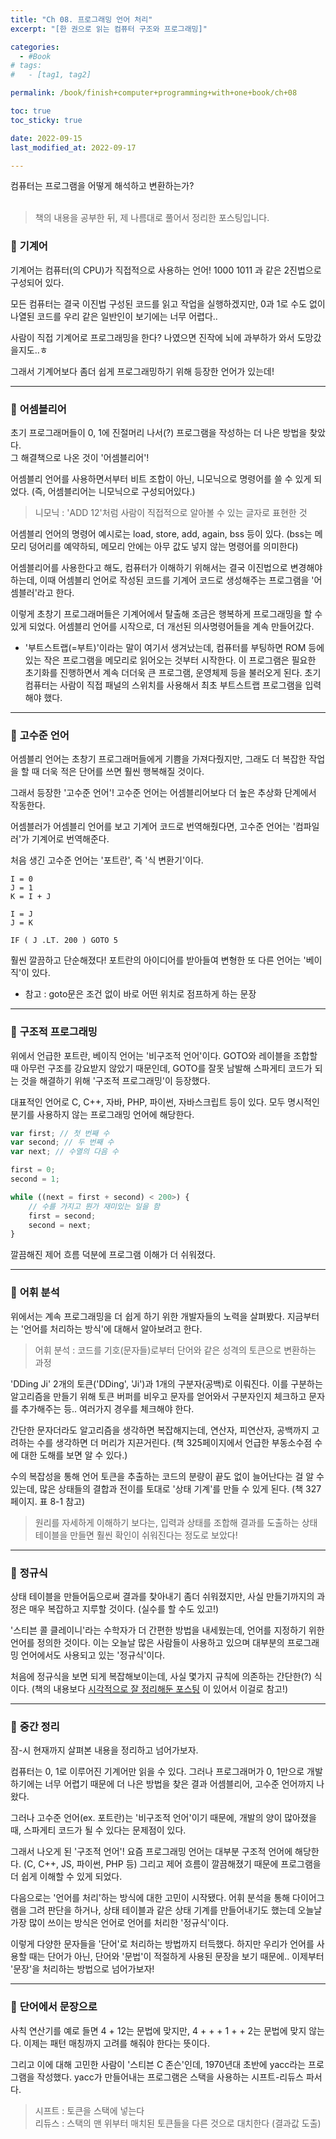 ```yaml
---
title: "Ch 08. 프로그래밍 언어 처리"
excerpt: "[한 권으로 읽는 컴퓨터 구조와 프로그래밍]"

categories:
  - #Book
# tags:
#   - [tag1, tag2]

permalink: /book/finish+computer+programming+with+one+book/ch+08

toc: true
toc_sticky: true

date: 2022-09-15
last_modified_at: 2022-09-17

---
```

컴퓨터는 프로그램을 어떻게 해석하고 변환하는가? <br> <br>

> 책의 내용을 공부한 뒤, 제 나름대로 풀어서 정리한 포스팅입니다.

### 🧩 <b>기계어</b>

기계어는 컴퓨터(의 CPU)가 직접적으로 사용하는 언어!
1000 1011 과 같은 2진법으로 구성되어 있다.

모든 컴퓨터는 결국 이진법 구성된 코드를 읽고 작업을 실행하겠지만,
0과 1로 수도 없이 나열된 코드를 우리 같은 일반인이 보기에는 너무 어렵다..

사람이 직접 기계어로 프로그래밍을 한다?
나였으면 진작에 뇌에 과부하가 와서 도망갔을지도..ㅎ

그래서 기계어보다 좀더 쉽게 프로그래밍하기 위해 등장한 언어가 있는데!

---

### 🧩 <b>어셈블리어</b>

초기 프로그래머들이 0, 1에 진절머리 나서(?) 프로그램을 작성하는 더 나은 방법을 찾았다. <br> 
그 해결책으로 나온 것이 '어셈블리어'!

어셈블리 언어를 사용하면서부터 비트 조합이 아닌, 니모닉으로 명령어를 쓸 수 있게 되었다. (즉, 어셈블리어는 니모닉으로 구성되어있다.)

> 니모닉 : 'ADD 12'처럼 사람이 직접적으로 알아볼 수 있는 글자로 표현한 것

어셈블리 언어의 명령어 예시로는 load, store, add, again, bss 등이 있다. 
(bss는 메모리 덩어리를 예약하되, 메모리 안에는 아무 값도 넣지 않는 명령어를 의미한다)

어셈블리어를 사용한다고 해도, 컴퓨터가 이해하기 위해서는 결국 이진법으로 변경해야 하는데, 이때 어셈블리 언어로 작성된 코드를 기계어 코드로 생성해주는 프로그램을 '어셈블러'라고 한다.

이렇게 초창기 프로그래머들은 기계어에서 탈출해 조금은 행복하게 프로그래밍을 할 수 있게 되었다. 어셈블리 언어를 시작으로, 더 개선된 의사명령어들을 계속 만들어갔다. 

* '부트스트랩(=부트)'이라는 말이 여기서 생겨났는데, 컴퓨터를 부팅하면 ROM 등에 있는 작은 프로그램을 메모리로 읽어오는 것부터 시작한다. 이 프로그램은 필요한 초기화를 진행하면서 계속 더더욱 큰 프로그램, 운영체제 등을 불러오게 된다. 초기 컴퓨터는 사람이 직접 패널의 스위치를 사용해서 최초 부트스트랩 프로그램을 입력해야 했다.

---


### 🧩 <b>고수준 언어</b>
어셈블리 언어는 초창기 프로그래머들에게 기쁨을 가져다줬지만, 그래도 더 복잡한 작업을 할 때 더욱 적은 단어를 쓰면 훨씬 행복해질 것이다. 

그래서 등장한 '고수준 언어'!
고수준 언어는 어셈블리어보다 더 높은 추상화 단계에서 작동한다. 

어셈블러가 어셈블리 언어를 보고 기계어 코드로 번역해줬다면,
고수준 언어는 '컴파일러'가 기계어로 번역해준다.

처음 생긴 고수준 언어는 '포트란', 즉 '식 변환기'이다.

```
I = 0
J = 1
K = I + J

I = J
J = K

IF ( J .LT. 200 ) GOTO 5
```

훨씬 깔끔하고 단순해졌다!
포트란의 아이디어를 받아들여 변형한 또 다른 언어는 '베이직'이 있다.

* 참고 : goto문은 조건 없이 바로 어떤 위치로 점프하게 하는 문장

---

### 🧩 <b>구조적 프로그래밍</b>

위에서 언급한 포트란, 베이직 언어는 '비구조적 언어'이다.
GOTO와 레이블을 조합할 때 아무런 구조를 강요받지 않았기 때문인데,
GOTO를 잘못 남발해 스파게티 코드가 되는 것을 해결하기 위해 '구조적 프로그래밍'이 등장했다.

대표적인 언어로 C, C++, 자바, PHP, 파이썬, 자바스크립트 등이 있다.
모두 명시적인 분기를 사용하지 않는 프로그래밍 언어에 해당한다.

``` js
var first; // 첫 번째 수
var second; // 두 번째 수
var next; // 수열의 다음 수

first = 0;
second = 1;

while ((next = first + second) < 200>) {
    // 수를 가지고 뭔가 재미있는 일을 함
    first = second;
    second = next;
}
```

깔끔해진 제어 흐름 덕분에 프로그램 이해가 더 쉬워졌다.

---

### 🧩 <b>어휘 분석</b>

위에서는 계속 프로그래밍을 더 쉽게 하기 위한 개발자들의 노력을 살펴봤다.
지금부터는 '언어를 처리하는 방식'에 대해서 알아보려고 한다.

> 어휘 분석 : 코드를 기호(문자들)로부터 단어와 같은 성격의 토큰으로 변환하는 과정

'DDing Ji'
2개의 토큰('DDing', 'Ji')과 1개의 구분자(공백)로 이뤄진다.
이를 구분하는 알고리즘을 만들기 위해 토큰 버퍼를 비우고 문자를 얻어와서 구분자인지 체크하고 문자를 추가해주는 등.. 
여러가지 경우를 체크해야 한다. 

간단한 문자더라도 알고리즘을 생각하면 복잡해지는데,
연산자, 피연산자, 공백까지 고려하는 수를 생각하면 더 머리가 지끈거린다.
(책 325페이지에서 언급한 부동소수점 수에 대한 도해를 보면 알 수 있다.)

수의 복잡성을 통해 언어 토큰을 추출하는 코드의 분량이 끝도 없이 늘어난다는 걸 알 수 있는데,
많은 상태들의 결합과 전이를 토대로 '상태 기계'를 만들 수 있게 된다.
(책 327페이지. 표 8-1 참고)

> 원리를 자세하게 이해하기 보다는, 입력과 상태를 조합해 결과를 도출하는 상태 테이블을 만들면 훨씬 확인이 쉬워진다는 정도로 보았다!

---

### 🧩 <b>정규식</b>

상태 테이블을 만들어둠으로써 결과를 찾아내기 좀더 쉬워졌지만,
사실 만들기까지의 과정은 매우 복잡하고 지루할 것이다. (실수를 할 수도 있고!)

'스티븐 콜 클레이니'라는 수학자가 더 간편한 방법을 내세웠는데, 언어를 지정하기 위한 언어를 정의한 것이다. 이는 오늘날 많은 사람들이 사용하고 있으며 대부분의 프로그래밍 언어에서도 사용되고 있는 '정규식'이다.

처음에 정규식을 보면 되게 복잡해보이는데, 사실 몇가지 규칙에 의존하는 간단한(?) 식이다. (책의 내용보다 [시각적으로 잘 정리해둔 포스팅](https://yurimkoo.github.io/analytics/2019/10/26/regular_expression.html) 이 있어서 이걸로 참고!)

---

### 🧩 <b>중간 정리</b>
잠-시 현재까지 살펴본 내용을 정리하고 넘어가보자.

컴퓨터는 0, 1로 이루어진 기계어만 읽을 수 있다.
그러나 프로그래머가 0, 1만으로 개발하기에는 너무 어렵기 때문에
더 나은 방법을 찾은 결과 어셈블리어, 고수준 언어까지 나왔다.

그러나 고수준 언어(ex. 포트란)는 '비구조적 언어'이기 때문에,
개발의 양이 많아졌을 때, 스파게티 코드가 될 수 있다는 문제점이 있다.

그래서 나오게 된 '구조적 언어'!
요즘 프로그래밍 언어는 대부분 구조적 언어에 해당한다. (C, C++, JS, 파이썬, PHP 등)
그리고 제어 흐름이 깔끔해졌기 때문에 프로그램을 더 쉽게 이해할 수 있게 되었다.

다음으로는 '언어를 처리'하는 방식에 대한 고민이 시작됐다.
어휘 분석을 통해 다이어그램을 그려 판단을 하거나, 상태 테이블과 같은 상태 기계를 만들어내기도 했는데 오늘날 가장 많이 쓰이는 방식은 언어로 언어를 처리한 '정규식'이다. 

이렇게 다양한 문자들을 '단어'로 처리하는 방법까지 터득했다.
하지만 우리가 언어를 사용할 때는 단어가 아닌, 단어와 '문법'이 적절하게 사용된 문장을 보기 때문에.. 이제부터 '문장'을 처리하는 방법으로 넘어가보자!

---

### 🧩 <b>단어에서 문장으로</b>

사칙 연산기를 예로 들면
4 + 12는 문법에 맞지만, 4 + + + 1 + + 2는 문법에 맞지 않는다.
이제는 패턴 매칭까지 고려를 해줘야 한다는 뜻이다.

그리고 이에 대해 고민한 사람이 '스티븐 C 존슨'인데, 1970년대 초반에 yacc라는 프로그램을 작성했다. yacc가 만들어내는 프로그램은 스택을 사용하는 시프트-리듀스 파서다.

> 시프트 : 토큰을 스택에 넣는다 <br>
> 리듀스 : 스택의 맨 위부터 매치된 토큰들을 다른 것으로 대치한다 (결과값 도출) <br>

